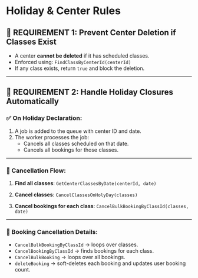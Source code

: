 #  Holiday & Center Rules

## 🛑 REQUIREMENT 1: Prevent Center Deletion if Classes Exist

- A center **cannot be deleted** if it has scheduled classes.
- Enforced using:
  `FindClassByCenterId(centerId)`
- If any class exists, return `true` and block the deletion.

---

## 📅 REQUIREMENT 2: Handle Holiday Closures Automatically

### ✅ On Holiday Declaration:
1. A job is added to the queue with center ID and date.
2. The worker processes the job:
   - Cancels all classes scheduled on that date.
   - Cancels all bookings for those classes.

---

### 🔁 Cancellation Flow:

1. **Find all classes**:
   `GetCenterClassesByDate(centerId, date)`

2. **Cancel classes**:
   `CancelClassesOnHolyDay(classes)`

3. **Cancel bookings for each class**:
   `CancelBulkBookingByClassId(classes, date)`

---

### 🧩 Booking Cancellation Details:

- `CancelBulkBookingByClassId` → loops over classes.
- `CancelBookingByClassId` → finds bookings for each class.
- `CancelBulkBooking` → loops over all bookings.
- `deleteBooking` → soft-deletes each booking and updates user booking count.

